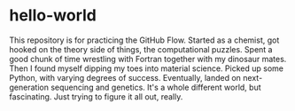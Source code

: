 # hello-world
This repository is for practicing the GitHub Flow.
Started as a chemist, got hooked on the theory side of things, the computational puzzles. Spent a good chunk of time wrestling with Fortran together with my dinosaur mates. Then I found myself dipping my toes into material science. Picked up some Python, with varying degrees of success. Eventually, landed on next-generation sequencing and genetics. It's a whole different world, but fascinating. Just trying to figure it all out, really.

